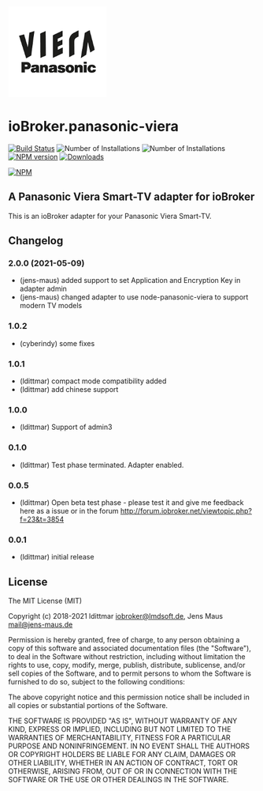 ![logo](admin/panasonic-viera.png)
# ioBroker.panasonic-viera

[![Build Status](https://github.com/iobroker-community-adapters/ioBroker.panasonic-viera/actions/workflows/test-and-release.yml/badge.svg)](https://github.com/iobroker-community-adapters/ioBroker.panasonic-viera/actions/workflows/test-and-release.yml) ![Number of Installations](http://iobroker.live/badges/panasonic-viera-installed.svg) ![Number of Installations](http://iobroker.live/badges/panasonic-viera-stable.svg) [![NPM version](http://img.shields.io/npm/v/iobroker.panasonic-viera.svg)](https://www.npmjs.com/package/iobroker.panasonic-viera) [![Downloads](https://img.shields.io/npm/dm/iobroker.panasonic-viera.svg)](https://www.npmjs.com/package/iobroker.panasonic-viera)

[![NPM](https://nodei.co/npm/iobroker.panasonic-viera.png?downloads=true)](https://nodei.co/npm/iobroker.panasonic-viera/)

## A Panasonic Viera Smart-TV adapter for ioBroker

This is an ioBroker adapter for your Panasonic Viera Smart-TV.

## Changelog
<!--
	Placeholder for the next version (at the beginning of the line):
	### **WORK IN PROGRESS**
-->
### 2.0.0 (2021-05-09)
* (jens-maus) added support to set Application and Encryption Key in adapter admin
* (jens-maus) changed adapter to use node-panasonic-viera to support modern TV models

### 1.0.2
* (cyberindy) some fixes

### 1.0.1
* (ldittmar) compact mode compatibility added
* (ldittmar) add chinese support

### 1.0.0
* (ldittmar) Support of admin3

### 0.1.0
* (ldittmar) Test phase terminated. Adapter enabled.

### 0.0.5
* (ldittmar) Open beta test phase - please test it and give me feedback here as a issue or in the forum http://forum.iobroker.net/viewtopic.php?f=23&t=3854

### 0.0.1
* (ldittmar) initial release

## License
The MIT License (MIT)

Copyright (c) 2018-2021 ldittmar <iobroker@lmdsoft.de>, Jens Maus <mail@jens-maus.de>

Permission is hereby granted, free of charge, to any person obtaining a copy
of this software and associated documentation files (the "Software"), to deal
in the Software without restriction, including without limitation the rights
to use, copy, modify, merge, publish, distribute, sublicense, and/or sell
copies of the Software, and to permit persons to whom the Software is
furnished to do so, subject to the following conditions:

The above copyright notice and this permission notice shall be included in
all copies or substantial portions of the Software.

THE SOFTWARE IS PROVIDED "AS IS", WITHOUT WARRANTY OF ANY KIND, EXPRESS OR
IMPLIED, INCLUDING BUT NOT LIMITED TO THE WARRANTIES OF MERCHANTABILITY,
FITNESS FOR A PARTICULAR PURPOSE AND NONINFRINGEMENT. IN NO EVENT SHALL THE
AUTHORS OR COPYRIGHT HOLDERS BE LIABLE FOR ANY CLAIM, DAMAGES OR OTHER
LIABILITY, WHETHER IN AN ACTION OF CONTRACT, TORT OR OTHERWISE, ARISING FROM,
OUT OF OR IN CONNECTION WITH THE SOFTWARE OR THE USE OR OTHER DEALINGS IN
THE SOFTWARE.
